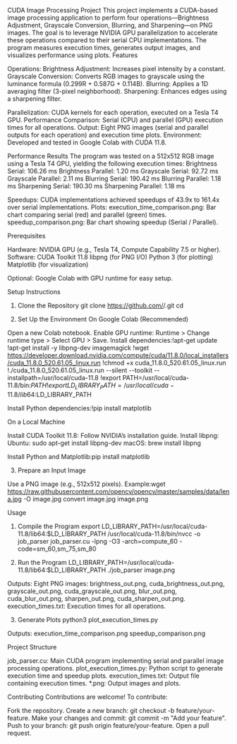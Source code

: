 CUDA Image Processing Project
This project implements a CUDA-based image processing application to perform four operations—Brightness Adjustment, Grayscale Conversion, Blurring, and Sharpening—on PNG images. The goal is to leverage NVIDIA GPU parallelization to accelerate these operations compared to their serial CPU implementations. The program measures execution times, generates output images, and visualizes performance using plots.
Features

Operations:
Brightness Adjustment: Increases pixel intensity by a constant.
Grayscale Conversion: Converts RGB images to grayscale using the luminance formula (0.299R + 0.587G + 0.114B).
Blurring: Applies a 1D averaging filter (3-pixel neighborhood).
Sharpening: Enhances edges using a sharpening filter.


Parallelization: CUDA kernels for each operation, executed on a Tesla T4 GPU.
Performance Comparison: Serial (CPU) and parallel (GPU) execution times for all operations.
Output: Eight PNG images (serial and parallel outputs for each operation) and execution time plots.
Environment: Developed and tested in Google Colab with CUDA 11.8.

Performance Results
The program was tested on a 512x512 RGB image using a Tesla T4 GPU, yielding the following execution times:
Brightness Serial: 106.26 ms
Brightness Parallel: 1.20 ms
Grayscale Serial: 92.72 ms
Grayscale Parallel: 2.11 ms
Blurring Serial: 190.42 ms
Blurring Parallel: 1.18 ms
Sharpening Serial: 190.30 ms
Sharpening Parallel: 1.18 ms


Speedups: CUDA implementations achieved speedups of 43.9x to 161.4x over serial implementations.
Plots:
execution_time_comparison.png: Bar chart comparing serial (red) and parallel (green) times.
speedup_comparison.png: Bar chart showing speedup (Serial / Parallel).



Prerequisites

Hardware: NVIDIA GPU (e.g., Tesla T4, Compute Capability 7.5 or higher).
Software:
CUDA Toolkit 11.8
libpng (for PNG I/O)
Python 3 (for plotting)
Matplotlib (for visualization)


Optional: Google Colab with GPU runtime for easy setup.

Setup Instructions
1. Clone the Repository
git clone https://github.com/<your-username>/<your-repo-name>.git
cd <your-repo-name>

2. Set Up the Environment
On Google Colab (Recommended)

Open a new Colab notebook.
Enable GPU runtime: Runtime > Change runtime type > Select GPU > Save.
Install dependencies:!apt-get update
!apt-get install -y libpng-dev imagemagick
!wget https://developer.download.nvidia.com/compute/cuda/11.8.0/local_installers/cuda_11.8.0_520.61.05_linux.run
!chmod +x cuda_11.8.0_520.61.05_linux.run
!./cuda_11.8.0_520.61.05_linux.run --silent --toolkit --installpath=/usr/local/cuda-11.8
!export PATH=/usr/local/cuda-11.8/bin:$PATH
!export LD_LIBRARY_PATH=/usr/local/cuda-11.8/lib64:$LD_LIBRARY_PATH


Install Python dependencies:!pip install matplotlib



On a Local Machine

Install CUDA Toolkit 11.8: Follow NVIDIA’s installation guide.
Install libpng:
Ubuntu: sudo apt-get install libpng-dev
macOS: brew install libpng


Install Python and Matplotlib:pip install matplotlib



3. Prepare an Input Image

Use a PNG image (e.g., 512x512 pixels). Example:wget https://raw.githubusercontent.com/opencv/opencv/master/samples/data/lena.jpg -O image.jpg
convert image.jpg image.png



Usage
1. Compile the Program
export LD_LIBRARY_PATH=/usr/local/cuda-11.8/lib64:$LD_LIBRARY_PATH
/usr/local/cuda-11.8/bin/nvcc -o job_parser job_parser.cu -lpng -O3 -arch=compute_60 -code=sm_60,sm_75,sm_80

2. Run the Program
LD_LIBRARY_PATH=/usr/local/cuda-11.8/lib64:$LD_LIBRARY_PATH ./job_parser image.png


Outputs:
Eight PNG images: brightness_out.png, cuda_brightness_out.png, grayscale_out.png, cuda_grayscale_out.png, blur_out.png, cuda_blur_out.png, sharpen_out.png, cuda_sharpen_out.png.
execution_times.txt: Execution times for all operations.



3. Generate Plots
python3 plot_execution_times.py


Outputs:
execution_time_comparison.png
speedup_comparison.png



Project Structure

job_parser.cu: Main CUDA program implementing serial and parallel image processing operations.
plot_execution_times.py: Python script to generate execution time and speedup plots.
execution_times.txt: Output file containing execution times.
*.png: Output images and plots.

Contributing
Contributions are welcome! To contribute:

Fork the repository.
Create a new branch: git checkout -b feature/your-feature.
Make your changes and commit: git commit -m "Add your feature".
Push to your branch: git push origin feature/your-feature.
Open a pull request.

